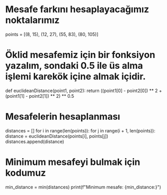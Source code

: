 # Mesafe farkını hesaplayacağımız noktalarımız
points = [(8, 15), (12, 27), (55, 83), (80, 105)]

# Öklid mesafemiz için bir fonksiyon yazalım, sondaki 0.5 ile üs alma işlemi karekök içine almak içidir.
def euclideanDistance(point1, point2):
    return ((point1[0] - point2[0]) ** 2 + (point1[1] - point2[1]) ** 2) ** 0.5

# Mesafelerin hesaplanması
distances = []
for i in range(len(points)):
    for j in range(i + 1, len(points)):
        distance = euclideanDistance(points[i], points[j])
        distances.append(distance)
  
# Minimum mesafeyi bulmak için kodumuz
min_distance = min(distances)
print(f"Minimum mesafe: {min_distance:}")
